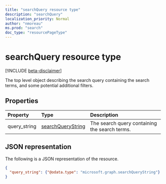 ```yaml
---
title: "searchQuery resource type"
description: "searchQuery"
localization_priority: Normal
author: "nmoreau"
ms.prod: "search"
doc_type: "resourcePageType"
---
```


# searchQuery resource type

[!INCLUDE [beta-disclaimer](../../includes/beta-disclaimer.md)]

The top level object describing the search query containing the search terms, and some potential additional filters.

## Properties

| Property     | Type        | Description |
|:-------------|:------------|:------------|
|query_string|[searchQueryString](searchquerystring.md)|The search query containing the search terms.|

## JSON representation

The following is a JSON representation of the resource.

<!-- {
  "blockType": "resource",
  "optionalProperties": [

  ],
  "@odata.type": "microsoft.graph.searchQuery",
  "baseType": null
}-->

```json
{
  "query_string": {"@odata.type": "microsoft.graph.searchQueryString"}
}
```

<!-- uuid: 16cd6b66-4b1a-43a1-adaf-3a886856ed98
2019-02-04 14:57:30 UTC -->
<!-- {
  "type": "#page.annotation",
  "description": "searchQuery resource",
  "keywords": "",
  "section": "documentation",
  "tocPath": ""
}-->